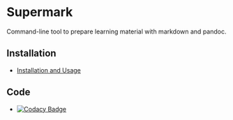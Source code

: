 # Supermark

Command-line tool to prepare learning material with markdown and pandoc.


## Installation

  * [Installation and Usage](https://falkr.github.io/supermark/)


## Code

  * [![Codacy Badge](https://api.codacy.com/project/badge/Grade/fd3d2a790647466692ce54258a798273)](https://www.codacy.com/app/falkr/supermark?utm_source=github.com&amp;utm_medium=referral&amp;utm_content=falkr/supermark&amp;utm_campaign=Badge_Grade)
